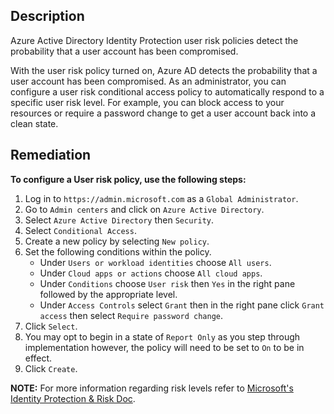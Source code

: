 ## Description

Azure Active Directory Identity Protection user risk policies detect the probability that a user account has been compromised.

With the user risk policy turned on, Azure AD detects the probability that a user account has been compromised. As an administrator, you can configure a user risk conditional access policy to automatically respond to a specific user risk level. For example, you can block access to your resources or require a password change to get a user account back into a clean state.

## Remediation

**To configure a User risk policy, use the following steps:**

1. Log in to `https://admin.microsoft.com` as a `Global Administrator`.
2. Go to `Admin centers` and click on `Azure Active Directory`.
3. Select `Azure Active Directory` then `Security`.
4. Select `Conditional Access`.
5. Create a new policy by selecting `New policy`.
6. Set the following conditions within the policy.
   - Under `Users or workload identities` choose `All users`.
   - Under `Cloud apps or actions` choose `All cloud apps`.
   - Under `Conditions` choose `User risk` then `Yes` in the right pane followed by the appropriate level.
   - Under `Access Controls` select `Grant` then in the right pane click `Grant access` then select `Require password change`.
7. Click `Select`.
8. You may opt to begin in a state of `Report Only` as you step through implementation however, the policy will need to be set to `On` to be in effect.
9. Click `Create`.

**NOTE:** For more information regarding risk levels refer to [Microsoft's Identity Protection & Risk Doc](https://docs.microsoft.com/en-us/azure/active-directory/identity-protection/concept-identity-protection-risks).